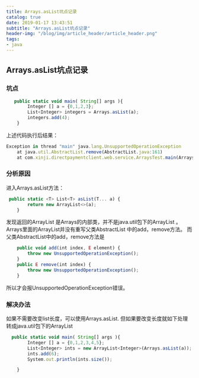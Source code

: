 ```yaml
---
title: Arrays.asList坑点记录
catalog: true
date: 2019-01-17 13:43:51
subtitle: "Arrays.asList坑点记录"
header-img: "/blog/img/article_header/article_header.png"
tags:
- java
---
```

## Arrays.asList坑点记录

### 坑点
```javascript
   public static void main( String[] args ){
        Integer [] a = {0,1,2,3};
        List<Integer> integers = Arrays.asList(a);
        integers.add(4);
    }
```
上述代码执行后结果：
```javascript
Exception in thread "main" java.lang.UnsupportedOperationException
	at java.util.AbstractList.remove(AbstractList.java:161)
	at com.xinji.directpaymentclient.web.service.ArraysTest.main(ArraysTest.java:16

```
### 分析原因
进入Arrays.asList方法：
```javascript
 public static <T> List<T> asList(T... a) {
        return new ArrayList<>(a);
    }

```
发现返回的ArrayList 是Arrays的内部类，并不是java.util包下的ArrayList 。
Arrays里面的ArrayList并没有重写父类AbstractList 中的add，remove方法。
而父类AbstractList中的add，remove方法是
```javascript
    public void add(int index, E element) {
        throw new UnsupportedOperationException();
    }
    public E remove(int index) {
        throw new UnsupportedOperationException();
    }
```
所以才会报UnsupportedOperationException错误。

### 解决办法

如果不需要改变list长度，可以使用Arrays.asList.
但如果要改变长度就如下处理转成java.util包下的ArrayList 
```javascript
  public static void main( String[] args ){
        Integer [] a = {0,1,2,3,4,5};
        List<Integer> ints = new ArrayList<Integer>(Arrays.asList(a));
        ints.add(6);
        System.out.println(ints.size());

    }

```



